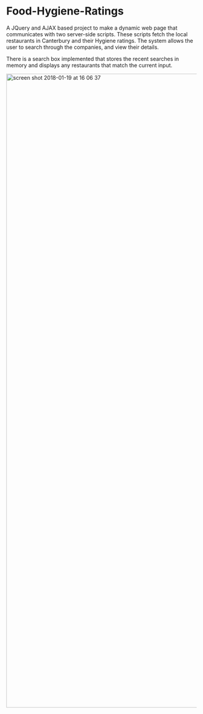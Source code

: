 # Food-Hygiene-Ratings

A JQuery and AJAX based project to make a dynamic web page that communicates with two server-side scripts. These scripts fetch the local restaurants in Canterbury and their Hygiene ratings. The system allows the user to search through the companies, and view their details. 

There is a search box implemented that stores the recent searches in memory and displays any restaurants that match the current input.


<img width="1679" alt="screen shot 2018-01-19 at 16 06 37" src="https://user-images.githubusercontent.com/34253338/35160902-7fe1fd1a-fd36-11e7-8e7f-c558318f4520.png">
